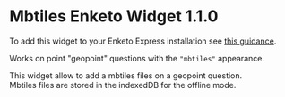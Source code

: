 Mbtiles Enketo Widget 1.1.0
==========

To add this widget to your Enketo Express installation see [this guidance](https://github.com/kobotoolbox/enketo-express/blob/master/tutorials/34-custom-widgets.md).

Works on point "geopoint" questions with the `"mbtiles"` appearance.  

This widget allow to add a mbtiles files on a geopoint question.  
Mbtiles files are stored in the indexedDB for the offline mode.